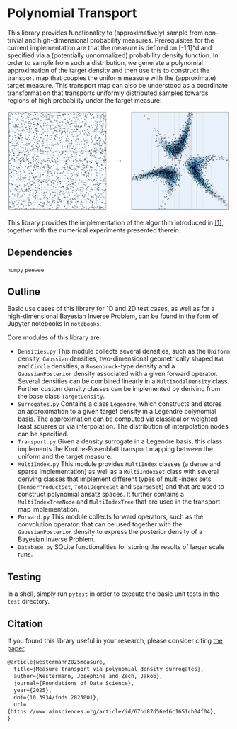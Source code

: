 # Polynomial Transport

This library provides functionality to (approximatively) sample from non-trivial and high-dimensional probability measures. Prerequisites for the current implementation are that the measure is defined on [-1,1]^d and specified via a (potentially unnormalized) probability density function. In order to sample from such a distribution, we generate a polynomial approximation of the target density and then use this to construct the transport map that couples the uniform measure with the (approximate) target
measure. This transport map can also be understood as a coordinate transformation that transports uniformly distributed samples towards regions of high probability under the target measure:

![Transport Image](transport.png)

This library provides the implementation of the algorithm introduced in [[1]](https://arxiv.org/abs/2311.04172), together with the numerical experiments presented therein.

## Dependencies

`numpy` `peewee`

## Outline

Basic use cases of this library for 1D and 2D test cases, as well as for a high-dimensional Bayesian Inverse Problem, can be found in the form of Jupyter notebooks in `notebooks`.

Core modules of this library are:

* `Densities.py`
    This module collects several densities, such as the `Uniform` density, `Gaussian` densities, two-dimensional geometrically shaped `Hat` and `Circle` densities, a `Rosenbrock`-type density and a `GaussianPosterior` density associated with a given forward operator. Several densities can be combined linearly in a `MultimodalDensity` class. Further custom density classes can be implemented by deriving from the base class `TargetDensity`.
* `Surrogates.py`
    Contains a class `Legendre`, which constructs and stores an approximation to a given target density in a Legendre polynomial basis. The approximation can be computed via classical or weighted least squares or via interpolation. The distribution of interpolation nodes can be specified.
* `Transport.py`
    Given a density surrogate in a Legendre basis, this class implements the Knothe-Rosenblatt transport mapping between the uniform and the target measure.
* `MultiIndex.py`
    This module provides `MultiIndex` classes (a dense and sparse implementation) as well as a `MultiIndexSet` class with several deriving classes that implement different types of multi-index sets (`TensorProductSet`, `TotalDegreeSet` and `SparseSet`) and that are used to construct polynomial ansatz spaces. It further contains a `MultiIndexTreeNode` and `MultiIndexTree` that are used in the transport map implementation.
* `Forward.py`
    This module collects forward operators, such as the convolution operator, that can be used together with the `GaussianPosterior` density to express the posterior density of a Bayesian Inverse Problem.
* `Database.py`
    SQLite functionalities for storing the results of larger scale runs.

## Testing

In a shell, simply run `pytest` in order to execute the basic unit tests in the `test` directory.

## Citation

If you found this library useful in your research, please consider citing [the paper](https://www.aimsciences.org/article/id/67bd87d56ef6c1651cb04f04):

```
@article{westermann2025measure,
  title={Measure transport via polynomial density surrogates},
  author={Westermann, Josephine and Zech, Jakob},
  journal={Foundations of Data Science},
  year={2025},
  doi={10.3934/fods.2025001},
  url={https://www.aimsciences.org/article/id/67bd87d56ef6c1651cb04f04},
}
```
